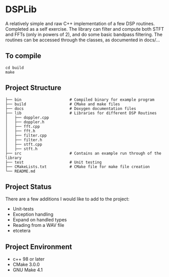 # DSPLib
A relatively simple and raw C++ implementation of a few DSP routines. Completed as a self exercise. The library can filter and compute both STFT and FFTs (only in powers of 2), and do some basic bandpass filtering. The routines can be accessed through the classes, as documented in docs/...

## To compile
```
cd build
make
```

## Project Structure
```
├── bin                     # Compiled binary for example program
├── build                   # CMake and make files
├── docs                    # Doxygen documentation files
├── lib                     # Libraries for different DSP Routines
│   ├── doppler.cpp
│   ├── doppler.h
│   ├── fft.cpp
│   ├── fft.h
│   ├── filter.cpp
│   ├── filter.h
│   ├── stft.cpp
│   ├── stft.h
├── src                     # Contains an example run through of the library
├── test                    # Unit testing      
├── CMakeLists.txt          # CMake file for make file creation
└── README.md         
```

## Project Status
There are a few additions I would like to add to the project:
 * Unit-tests
 * Exception handling
 * Expand on handled types
 * Reading from a WAV file
 * etcetera

## Project Environment
 * c++ 98 or later
 * CMake 3.0.0
 * GNU Make 4.1